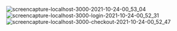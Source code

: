 ![screencapture-localhost-3000-2021-10-24-00_53_04](https://user-images.githubusercontent.com/66178248/138585469-41701cb6-4174-48df-bfb6-b8eef399ab41.png)
![screencapture-localhost-3000-login-2021-10-24-00_52_31](https://user-images.githubusercontent.com/66178248/138585470-3536ab8f-7896-456b-bd95-03a1b6e8eea8.png)
![screencapture-localhost-3000-checkout-2021-10-24-00_52_47](https://user-images.githubusercontent.com/66178248/138585473-b2e9447f-1aae-4ab4-995b-d9c406192378.png)
